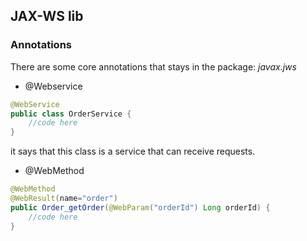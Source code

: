 ## JAX-WS lib

### Annotations

There are some core annotations that stays in the package: *javax.jws*

-  @Webservice

```java
@WebService
public class OrderService {
    //code here
}
```

it says that this class is a service that can receive requests.

- @WebMethod
```java
@WebMethod
@WebResult(name="order")
public Order_getOrder(@WebParam("orderId") Long orderId) {
    //code here
}
```

